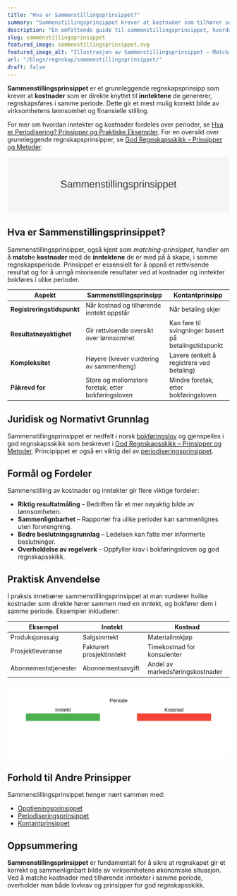 ```yaml
---
title: "Hva er Sammenstillingsprinsippet?"
summary: "Sammenstillingsprinsippet krever at kostnader som tilhører samme periode som inntektene de genererer blir regnskapsført samtidig, for å gi et riktig bilde av bedriftens lønnsomhet."
description: "En omfattende guide til sammenstillingsprinsippet, hvordan kostnader og inntekter matches i samme periode for å sikre korrekt regnskapsføring i Norge. Lær om praktiske eksempler og implementering."
slug: sammenstillingsprinsippet
featured_image: sammenstillingsprinsippet.svg
featured_image_alt: "Illustrasjon av Sammenstillingsprinsippet – Matching av kostnader og inntekter i regnskapet"
url: "/blogs/regnskap/sammenstillingsprinsippet/"
draft: false
---
```


**Sammenstillingsprinsippet** er et grunnleggende regnskapsprinsipp som krever at **kostnader** som er direkte knyttet til **inntektene** de genererer, regnskapsføres i samme periode. Dette gir et mest mulig korrekt bilde av virksomhetens lønnsomhet og finansielle stilling.

For mer om hvordan inntekter og kostnader fordeles over perioder, se [Hva er Periodisering? Prinsipper og Praktiske Eksempler](/blogs/regnskap/hva-er-periodisering "Hva er Periodisering? Prinsipper og Praktiske Eksempler").
For en oversikt over grunnleggende regnskapsprinsipper, se [God Regnskapsskikk – Prinsipper og Metoder](/blogs/regnskap/god-regnskapsskikk "God Regnskapsskikk – Prinsipper og Metoder").

![Oversikt over Sammenstillingsprinsippet](sammenstillingsprinsippet.svg)

## Hva er Sammenstillingsprinsippet?

Sammenstillingsprinsippet, også kjent som *matching-prinsippet*, handler om å **match**e **kostnader** med de **inntektene** de er med på å skape, i samme regnskapsperiode. Prinsippet er essensielt for å oppnå et rettvisende resultat og for å unngå misvisende resultater ved at kostnader og inntekter bokføres i ulike perioder.

| **Aspekt**                       | **Sammenstillingsprinsipp**                         | **Kontantprinsipp**                                    |
|----------------------------------|------------------------------------------------------|--------------------------------------------------------|
| **Registreringstidspunkt**      | Når kostnad og tilhørende inntekt oppstår            | Når betaling skjer                                      |
| **Resultatnøyaktighet**         | Gir rettvisende oversikt over lønnsomhet             | Kan føre til svingninger basert på betalingstidspunkt    |
| **Kompleksitet**                | Høyere (krever vurdering av sammenheng)              | Lavere (enkelt å registrere ved betaling)               |
| **Påkrevd for**                 | Store og mellomstore foretak, etter bokføringsloven | Mindre foretak, etter bokføringsloven                   |

## Juridisk og Normativt Grunnlag

Sammenstillingsprinsippet er nedfelt i norsk [bokføringslov](/blogs/regnskap/hva-er-bokforingsloven "Hva er Bokføringsloven? En Komplett Guide til Norsk Bokføringslovgivning") og gjenspeiles i god regnskapsskikk som beskrevet i [God Regnskapsskikk – Prinsipper og Metoder](/blogs/regnskap/god-regnskapsskikk "God Regnskapsskikk – Prinsipper og Metoder"). Principippet er også en viktig del av [periodiseringsprinsippet](/blogs/regnskap/hva-er-periodisering "Hva er Periodisering? Prinsipper og Praktiske Eksempler").

## Formål og Fordeler

Sammenstilling av kostnader og inntekter gir flere viktige fordeler:

* **Riktig resultatmåling** – Bedriften får et mer nøyaktig bilde av lønnsomheten.
* **Sammenlignbarhet** – Rapporter fra ulike perioder kan sammenlignes uten forvrengning.
* **Bedre beslutningsgrunnlag** – Ledelsen kan fatte mer informerte beslutninger.
* **Overholdelse av regelverk** – Oppfyller krav i bokføringsloven og god regnskapsskikk.

## Praktisk Anvendelse

I praksis innebærer sammenstillingsprinsippet at man vurderer hvilke kostnader som direkte hører sammen med en inntekt, og bokfører dem i samme periode. Eksempler inkluderer:

| **Eksempel**                          | **Inntekt**                  | **Kostnad**                  |
|---------------------------------------|------------------------------|------------------------------|
| Produksjonssalg                       | Salgsinntekt                  | Materialinnkjøp              |
| Prosjektleveranse                     | Fakturert prosjektinntekt     | Timekostnad for konsulenter  |
| Abonnementstjenester                  | Abonnementsavgift             | Andel av markedsføringskostnader |

![Matching av kostnader og inntekter](matching-oversikt.svg)

## Forhold til Andre Prinsipper

Sammenstillingsprinsippet henger nært sammen med:

* [Opptjeningsprinsippet](/blogs/regnskap/hva-er-opptjeningsprinsipp "Hva er Opptjeningsprinsippet? Komplett Guide")
* [Periodiseringsprinsippet](/blogs/regnskap/hva-er-periodisering "Hva er Periodisering? Prinsipper og Praktiske Eksempler")
* [Kontantprinsippet](/blogs/regnskap/kontantprinsippet "Kontantprinsippet: Guide til kontantregnskap i Norge")

## Oppsummering

**Sammenstillingsprinsippet** er fundamentalt for å sikre at regnskapet gir et korrekt og sammenlignbart bilde av virksomhetens økonomiske situasjon. Ved å matche kostnader med tilhørende inntekter i samme periode, overholder man både lovkrav og prinsipper for god regnskapsskikk.
